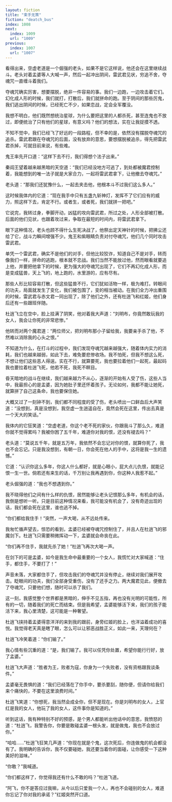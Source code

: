 ```yaml
---
layout: fiction
title: "束手无策"
fiction: "deatch_bus"
index: 1008
next:
  index: 1009
  url: "1009"
previous:
  index: 1007
  url: "1007"
---
```

看得出来，空虚老道是一个倔强的老头，如果不是它这样说，他还会在这里继续战斗。老头对着孟婆等人大喊一声，然后一起冲出阴间，雷武君见状，穷追不舍，夺魂咒一直缠斗着我们。

夺魂咒确实厉害，想要摆脱，绝非一件容易的事。我们一边跑，一边攻击着它们。幻化成人形的时候，我们就打，打散后，我们就拼命的跑。至于阴间的那些厉鬼，我们逃出阴间的时候，已经死亡不少，如果恋战，定会全军覆没。

我想不明白，他们既然想统治星球，为什么要把这里的人都杀死，甚至连鬼也不放过，即便统治了只有他们的星球，有意义吗？他们的想法，实在让我捉摸不透。

不知不觉中，我们已经飞了好远的一段路程，但不幸的是，依然没有摆脱夺魂咒的追杀。雷武君跟在夺魂咒的后面，没有放弃的意思，要想摆脱被追杀，得先把雷武君杀掉，可就目前来说，有些难。

鬼王率先开口道：“这样下去不行，我们得想个法子出来。”

秦阎王望着越来越黑暗的天空道：“我们已经没地方可逃了，到处都被魔君控制着，我能想到的唯一法子就是大家合力，一起将雷武君拿下，让他撤去夺魂咒。”

老头道：“那我们还犹豫什么，一起去夹击他，他根本斗不过我们这么多人。”

这时候我体内的它道：“现在我手中只有五盏九斩神灯，发挥不了它们应有的威力，照这样下去，肯定不行。或者生，或者死，我们就拼一把吧。”

它说完，我转过身，拳脚开动，凶猛的攻向雷武君，所过之处，人形全部被打散。后面的他们见状，也跟着攻过来，争取在最短的时间内，将雷武君拿下。

眼下这种情况，老头也顾不得什么生死决战了，他祭出定天神针的时候，把拂尘还给了它，战斗力瞬间增强不少。鬼王和紫眼睛负责对付夺魂咒，他们几个同时攻击雷武君。

单凭一个雷武君，确实不是他们的对手，但他比较狡诈，知道自己不是对手，转而像我们一样，拼命的逃跑，根本就不恋战。我们当然不能放过他，然而眼看就要追上他，并要把他拿下的时候，更为强大的夺魂咒出现了，它们不再幻化成人形，而是变成猛兽，天上飞的，地上跑的，水里游的，应有尽有。

那些人形比较容易打散，但这些猛兽不行，它们犹如活物一样，极为难打。转眼间的功夫，局面就发生了变化，我们被包围了，变的相当被动。在我们全力冲出重围的时候，雷武君与赤文君一同出现了，除了他们之外，还有杜逍飞和红姬，他们身后还有一些跟班伴随。

杜逍飞立在空中，脸上挂满了阴笑，他对着我大声道：“刘明布，你竟然敢玩我的女人，我会让你死的非常悲惨。”

他转而对两个魔君道：“两位师父，把刘明布那小子留给我，我要亲手杀了他，不然难以消除我的心头之恨。”

不知道为什么，在打斗的过程中，我们发现夺魂咒越来越强大，随着体内实力的消耗，我们也越来越弱，如此下去，难免要悲惨收场。我不怕死，但我不想这么死，不想让他们这些恶人得逞。实在不行，就算要死，我也要拉着他们一起死，最起码我也要拉着杜逍飞死，他若不死，我死不瞑目。

昏天暗地的战斗在继续，我们越来越力不从心，逐渐的开始有人受了伤，这些人当中，我最担心的是孟婆，因为她肚子里还怀着孩子。无论如何，我都不能让她死，就算拼了自己这条命，我也要保住她。

大概又过了一刻钟不到，我们都不同程度的受了伤，老头喷出一口鲜血后大声笑道：“没想到，真是没想到，我空虚一生逍遥自在，竟然会死在这里，传出去真是一个天大的笑话。”

我体内的它狂笑道：“空虚老道，你这个老不死的家伙，你跟我斗了那么久，难道你就不觉得累吗？我被你困了五千年，难道你对我的恨，还没有褪去吗？”

老头道：“莫说五千年，就是五万年，我依然不会忘记对你的恨，就算你死了，我也不会忘记。只是我没想到，有朝一日，你会死在他人的手中，这将是我一生的遗憾。”

它道：“认识你这么多年，你这人什么都好，就是心眼小，屁大点儿仇恨，就能记恨一生一世。倘若还有来生的话，千万别让我再遇到你，你这种人我惹不起。”

老头倔强的道：“我也不想遇到你。”

我不晓得他们之间有什么样的仇恨，居然能够让老头记恨那么多年，有机会的话，我倒是想听一听。只是目前这种情况来看，我可能没有机会了，没有奇迹出现的话，我们都会死在这里，谁也逃不掉。

“你们都给我住手！”突然，一声大喝，从不远处传来。

我匆忙循声望去，惊恐的看到，孟婆已经被夺魂咒控制住了，并且人在杜逍飞的邪魔剑下。杜逍飞只需要稍微挥动一下，孟婆就会命丧在此。

“你们再不住手，我就先杀了她！”杜逍飞再次大喝一声。

在剑下的可是孟婆，如今是我生命中最重要的一个女人，我慌忙对大家喊道：“住手，都住手，不要打了！”

声音未落，大家都住手了，但攻击我们的夺魂咒并没有停止，继续对我们展开攻击。眨眼间的功夫，我们全部身受重伤，没有了还手之力。两大魔君见此，便撤去了夺魂咒，只要他们想，随时可以杀了我们。

这一刻，我感觉整个世界都是黑暗的，伸手不见五指，再也没有光明的可能性，所有的一切，随着我们的死亡而结束。但是我希望，孟婆能够活下来，我们的孩子能活下来，我心里清楚，这可能是一种奢望。

杜逍飞挟持着孟婆得意洋洋的来到我的跟前，身旁红姬的脸上，也洋溢着成功的喜悦。我觉得老天真是瞎了眼，怎么可以让邪恶战胜正义，如此一来，天理何在？

杜逍飞冷笑着道：“你们输了。”

我心情有些沉重的道：“是，我们输了。我可以任凭你处置，希望你能行行好，放了孟婆。”

杜逍飞大声道：“胜者为王，败者为寇，你身为一个失败者，没有资格跟我谈条件。”

孟婆毫无畏惧的道：“我们已经落在了你手中，要杀要刮，随你便，但请你给我们来个痛快的，不要在这里浪费时间。”

杜逍飞笑道：“你想死，我当然会成全你，但不是现在。你是刘明布的女人，上官红是我的女人，他玩了我的女人，这件事你是知道的。”

听到这话，我有种特别不好的预感，是个男人都能听出他话中的意思，我愤怒的道：“杜逍飞，我警告你，你要是敢碰孟婆一根头发，就是做鬼，我也不会放过你。”

“哈哈……”杜逍飞狂笑几声道：“你现在就是个鬼，这次死后，你连做鬼的机会都没有了。我明确的告诉你，我不仅要碰她，我还要当着你的面碰，让你感受一下这种美好的滋味。”

“你敢？”我喊道。

“你们都这样了，你觉得我还有什么不敢的吗？”杜逍飞道。

“阿飞，你不是答应过我嘛，从今以后只爱我一个人，再也不会碰别的女人，难道你忘记了你对我的承诺？”红姬突然开口道。